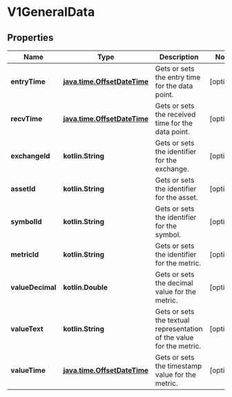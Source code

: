 
# V1GeneralData

## Properties
| Name | Type | Description | Notes |
| ------------ | ------------- | ------------- | ------------- |
| **entryTime** | [**java.time.OffsetDateTime**](java.time.OffsetDateTime.md) | Gets or sets the entry time for the data point. |  [optional] |
| **recvTime** | [**java.time.OffsetDateTime**](java.time.OffsetDateTime.md) | Gets or sets the received time for the data point. |  [optional] |
| **exchangeId** | **kotlin.String** | Gets or sets the identifier for the exchange. |  [optional] |
| **assetId** | **kotlin.String** | Gets or sets the identifier for the asset. |  [optional] |
| **symbolId** | **kotlin.String** | Gets or sets the identifier for the symbol. |  [optional] |
| **metricId** | **kotlin.String** | Gets or sets the identifier for the metric. |  [optional] |
| **valueDecimal** | **kotlin.Double** | Gets or sets the decimal value for the metric. |  [optional] |
| **valueText** | **kotlin.String** | Gets or sets the textual representation of the value for the metric. |  [optional] |
| **valueTime** | [**java.time.OffsetDateTime**](java.time.OffsetDateTime.md) | Gets or sets the timestamp value for the metric. |  [optional] |




